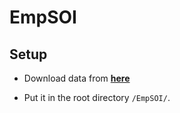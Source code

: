# EmpSOI

## Setup

- Download data from [**here**](https://pan.baidu.com/s/1Jz4ikBTz2s_guY7sGLBs8Q?pwd=3g10)

- Put it in the root directory `/EmpSOI/`.
